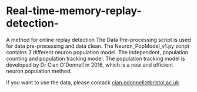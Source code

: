 # Real-time-memory-replay-detection-
A method for online replay detection
The Data Pre-processing script is used for data pre-processing and data clean.
The Neuron_PopModel_v1.py script contains 3 different neuron population model. The independent, population counting and population tracking model.
The population tracking model is developed by Dr Cian O'Donnell in 2016, which is a new and efficient neuron population method. 

if you want to use the data, please contack cian.odonnell@bristol.ac.uk
